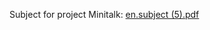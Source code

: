 Subject for project Minitalk:
[en.subject (5).pdf](https://github.com/ekaterina-akulova/ecole_42_learn/files/9122479/en.subject.5.pdf)
